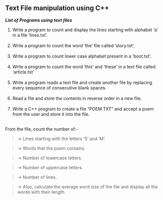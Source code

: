 <h2>Text File manipulation using C++ </h2>

***List of Programs using text files***
<ol>
<li> Write a program to count and display the lines starting with alphabet ‘a’ in a file ‘lines.txt’.</li><br>

<li>Write a program to count the word ‘the’ file called ‘story.txt’.</li><br>

<li>Write a program to count lower case alphabet present in a ‘boot.txt’.</li><br>

<li>Write a program to count the word ‘this’ and ‘these’ in a text file called ‘article.txt’</li><br>

<li>Write a program reads a text file and create another file by replacing every sequence of consecutive blank spaces.</li><br>

<li>Read a file and store the contents in reverse order in a new file.</li><br>

<li>Write a C++ program to create a file “POEM.TXT” and accept a poem from the user and store it into the file.</li><br>
</ol>

From the file, count the number of:-

> -> Lines starting with the letters ‘S’ and ‘M’.

> -> Words that the poem contains.

> -> Number of lowercase letters.

> -> Number of uppercase letters.

> -> Number of lines.

> -> Also, calculate the average word size of the file and display all the words with their length.
